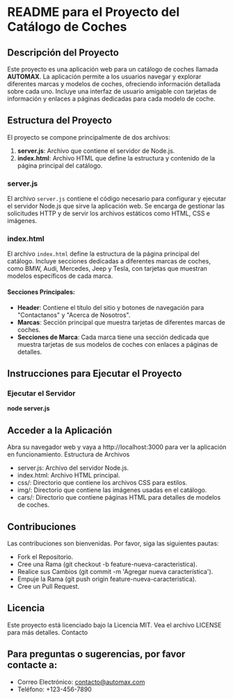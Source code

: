 # README para el Proyecto del Catálogo de Coches

## Descripción del Proyecto

Este proyecto es una aplicación web para un catálogo de coches llamada **AUTOMAX**. La aplicación permite a los usuarios navegar y explorar diferentes marcas y modelos de coches, ofreciendo información detallada sobre cada uno. Incluye una interfaz de usuario amigable con tarjetas de información y enlaces a páginas dedicadas para cada modelo de coche.

## Estructura del Proyecto

El proyecto se compone principalmente de dos archivos:

1. **server.js**: Archivo que contiene el servidor de Node.js.
2. **index.html**: Archivo HTML que define la estructura y contenido de la página principal del catálogo.

### server.js

El archivo `server.js` contiene el código necesario para configurar y ejecutar el servidor Node.js que sirve la aplicación web. Se encarga de gestionar las solicitudes HTTP y de servir los archivos estáticos como HTML, CSS e imágenes.

### index.html

El archivo `index.html` define la estructura de la página principal del catálogo. Incluye secciones dedicadas a diferentes marcas de coches, como BMW, Audi, Mercedes, Jeep y Tesla, con tarjetas que muestran modelos específicos de cada marca.

#### Secciones Principales:

- **Header**: Contiene el título del sitio y botones de navegación para "Contactanos" y "Acerca de Nosotros".
- **Marcas**: Sección principal que muestra tarjetas de diferentes marcas de coches.
- **Secciones de Marca**: Cada marca tiene una sección dedicada que muestra tarjetas de sus modelos de coches con enlaces a páginas de detalles.

## Instrucciones para Ejecutar el Proyecto


### Ejecutar el Servidor



**node server.js**

## Acceder a la Aplicación

Abra su navegador web y vaya a http://localhost:3000 para ver la aplicación en funcionamiento.
Estructura de Archivos

-   server.js: Archivo del servidor Node.js.
-   index.html: Archivo HTML principal.
-    css/: Directorio que contiene los archivos CSS para estilos.
-    img/: Directorio que contiene las imágenes usadas en el catálogo.
-    cars/: Directorio que contiene páginas HTML para detalles de modelos de coches.

## Contribuciones

Las contribuciones son bienvenidas. Por favor, siga las siguientes pautas:

-    Fork el Repositorio.
-    Cree una Rama (git checkout -b feature-nueva-caracteristica).
-    Realice sus Cambios (git commit -m 'Agregar nueva característica').
-    Empuje la Rama (git push origin feature-nueva-caracteristica).
-    Cree un Pull Request.

## Licencia

Este proyecto está licenciado bajo la Licencia MIT. Vea el archivo LICENSE para más detalles.
Contacto

## Para preguntas o sugerencias, por favor contacte a:

-    Correo Electrónico: contacto@automax.com
-    Teléfono: +123-456-7890
